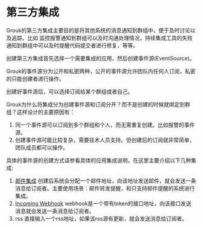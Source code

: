 # 第三方集成

Grouk的第三方集成主要目的是将其他系统的消息通知到群组中，便于及时讨论以及追踪。比如 监控报警通知到群组可以及时沟通处理情况，持续集成工具的失败通知到群组中可以及时提醒代码提交者进行修复，等等。

创建第三方集成首先选择一个需要集成的应用，然后创建事件源(EventSource)。

Grouk的事件源分为公开和私密两种，公开的事件源允许团队内任何人订阅，私密的只能创建者进行操作。

创建好事件源后，可以选择订阅给某个群组或者自己。

Grouk为什么将集成分为创建事件源和订阅分开？而不是创建的时候就绑定到群组？这样设计的主要原因有：
1. 同一个事件源可以订阅到多个群组和个人，而无需重复创建。比如报警的事件源。
2. 创建事件源可能比较复杂，需要技术人员支持。但创建后的订阅就非常简单，团队成员都可以操作。


具体的事件源的创建方式请参看具体的应用集成说明，在这里主要介绍以下几种集成:

1. [邮件集成](integration_email.md) 创建后系统会分配一个邮件地址，向该地址发送邮件，就会发送一条消息给订阅者。主要使用场景：邮件转发提醒，和只支持邮件提醒的系统进行集成。
2. [Incoming Webhook](integration_incomingwebhook.md) webhook是一个带有token的接口地址，向该接口发送消息就会发送一条消息给订阅者。
3. rss 直接输入一个rss地址，如果该rss源有更新，就会发送消息给订阅者。
